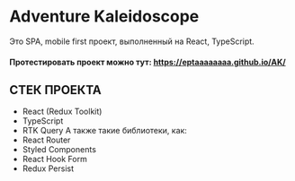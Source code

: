 # Adventure Kaleidoscope
Это SPA, mobile first проект, выполненный на React, TypeScript.
<br>

#### Протестировать проект можно тут: https://eptaaaaaaaa.github.io/AK/

## СТЕК ПРОЕКТА
* React (Redux Toolkit)
* TypeScript
* RTK Query
А также такие библиотеки, как:
* React Router
* Styled Components
* React Hook Form
* Redux Persist



